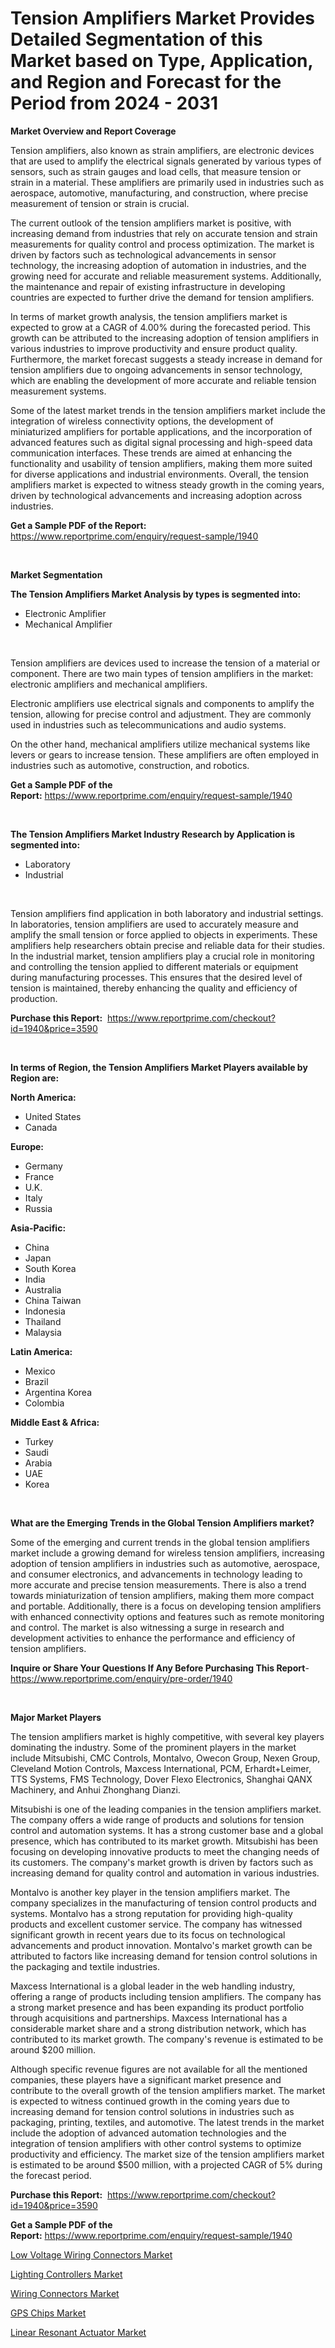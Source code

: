 <p><h1>Tension Amplifiers Market Provides Detailed Segmentation of this Market based on Type, Application, and Region and Forecast for the Period from 2024 - 2031</h1></p><p><strong>Market Overview and Report Coverage</strong></p>
<p><p>Tension amplifiers, also known as strain amplifiers, are electronic devices that are used to amplify the electrical signals generated by various types of sensors, such as strain gauges and load cells, that measure tension or strain in a material. These amplifiers are primarily used in industries such as aerospace, automotive, manufacturing, and construction, where precise measurement of tension or strain is crucial.</p><p>The current outlook of the tension amplifiers market is positive, with increasing demand from industries that rely on accurate tension and strain measurements for quality control and process optimization. The market is driven by factors such as technological advancements in sensor technology, the increasing adoption of automation in industries, and the growing need for accurate and reliable measurement systems. Additionally, the maintenance and repair of existing infrastructure in developing countries are expected to further drive the demand for tension amplifiers.</p><p>In terms of market growth analysis, the tension amplifiers market is expected to grow at a CAGR of 4.00% during the forecasted period. This growth can be attributed to the increasing adoption of tension amplifiers in various industries to improve productivity and ensure product quality. Furthermore, the market forecast suggests a steady increase in demand for tension amplifiers due to ongoing advancements in sensor technology, which are enabling the development of more accurate and reliable tension measurement systems.</p><p>Some of the latest market trends in the tension amplifiers market include the integration of wireless connectivity options, the development of miniaturized amplifiers for portable applications, and the incorporation of advanced features such as digital signal processing and high-speed data communication interfaces. These trends are aimed at enhancing the functionality and usability of tension amplifiers, making them more suited for diverse applications and industrial environments. Overall, the tension amplifiers market is expected to witness steady growth in the coming years, driven by technological advancements and increasing adoption across industries.</p></p>
<p><strong>Get a Sample PDF of the Report:</strong> <a href="https://www.reportprime.com/enquiry/request-sample/1940">https://www.reportprime.com/enquiry/request-sample/1940</a></p>
<p>&nbsp;</p>
<p><strong>Market Segmentation</strong></p>
<p><strong>The Tension Amplifiers Market Analysis by types is segmented into:</strong></p>
<p><ul><li>Electronic Amplifier</li><li>Mechanical Amplifier</li></ul></p>
<p>&nbsp;</p>
<p><p>Tension amplifiers are devices used to increase the tension of a material or component. There are two main types of tension amplifiers in the market: electronic amplifiers and mechanical amplifiers.</p><p>Electronic amplifiers use electrical signals and components to amplify the tension, allowing for precise control and adjustment. They are commonly used in industries such as telecommunications and audio systems.</p><p>On the other hand, mechanical amplifiers utilize mechanical systems like levers or gears to increase tension. These amplifiers are often employed in industries such as automotive, construction, and robotics.</p></p>
<p><strong>Get a Sample PDF of the Report:</strong>&nbsp;<a href="https://www.reportprime.com/enquiry/request-sample/1940">https://www.reportprime.com/enquiry/request-sample/1940</a></p>
<p>&nbsp;</p>
<p><strong>The Tension Amplifiers Market Industry Research by Application is segmented into:</strong></p>
<p><ul><li>Laboratory</li><li>Industrial</li></ul></p>
<p>&nbsp;</p>
<p><p>Tension amplifiers find application in both laboratory and industrial settings. In laboratories, tension amplifiers are used to accurately measure and amplify the small tension or force applied to objects in experiments. These amplifiers help researchers obtain precise and reliable data for their studies. In the industrial market, tension amplifiers play a crucial role in monitoring and controlling the tension applied to different materials or equipment during manufacturing processes. This ensures that the desired level of tension is maintained, thereby enhancing the quality and efficiency of production.</p></p>
<p><strong>Purchase this Report:</strong>&nbsp; <a href="https://www.reportprime.com/checkout?id=1940&price=3590">https://www.reportprime.com/checkout?id=1940&price=3590</a></p>
<p>&nbsp;</p>
<p><strong>In terms of Region, the Tension Amplifiers Market Players available by Region are:</strong></p>
<p>
    <p> <strong> North America: </strong>
        <ul>
            <li>United States</li>
            <li>Canada</li>
        </ul>
        </p> 
    <p> <strong> Europe: </strong>
        <ul>
            <li>Germany</li>
            <li>France</li>
            <li>U.K.</li>
            <li>Italy</li>
            <li>Russia</li>
        </ul>
        </p> 
    <p> <strong> Asia-Pacific: </strong>
        <ul>
            <li>China</li>
            <li>Japan</li>
            <li>South Korea</li>
            <li>India</li>
            <li>Australia</li>
            <li>China Taiwan</li>
            <li>Indonesia</li>
            <li>Thailand</li>
            <li>Malaysia</li>
        </ul>
        </p> 
    <p> <strong> Latin America: </strong>
        <ul>
            <li>Mexico</li>
            <li>Brazil</li>
            <li>Argentina Korea</li>
            <li>Colombia</li>
        </ul>
        </p> 
    <p> <strong> Middle East & Africa: </strong>
        <ul>
            <li>Turkey</li>
            <li>Saudi</li>
            <li>Arabia</li>
            <li>UAE</li>
            <li>Korea</li>
        </ul>
    </p>
    </p>
<p>&nbsp;</p>
<p><strong>What are the Emerging Trends in the Global Tension Amplifiers market?</strong></p>
<p><p>Some of the emerging and current trends in the global tension amplifiers market include a growing demand for wireless tension amplifiers, increasing adoption of tension amplifiers in industries such as automotive, aerospace, and consumer electronics, and advancements in technology leading to more accurate and precise tension measurements. There is also a trend towards miniaturization of tension amplifiers, making them more compact and portable. Additionally, there is a focus on developing tension amplifiers with enhanced connectivity options and features such as remote monitoring and control. The market is also witnessing a surge in research and development activities to enhance the performance and efficiency of tension amplifiers.</p></p>
<p><strong>Inquire or Share Your Questions If Any Before Purchasing This Report</strong>- <a href="https://www.reportprime.com/enquiry/pre-order/1940">https://www.reportprime.com/enquiry/pre-order/1940</a></p>
<p>&nbsp;</p>
<p><strong>Major Market Players</strong></p>
<p><p>The tension amplifiers market is highly competitive, with several key players dominating the industry. Some of the prominent players in the market include Mitsubishi, CMC Controls, Montalvo, Owecon Group, Nexen Group, Cleveland Motion Controls, Maxcess International, PCM, Erhardt+Leimer, TTS Systems, FMS Technology, Dover Flexo Electronics, Shanghai QANX Machinery, and Anhui Zhonghang Dianzi.</p><p>Mitsubishi is one of the leading companies in the tension amplifiers market. The company offers a wide range of products and solutions for tension control and automation systems. It has a strong customer base and a global presence, which has contributed to its market growth. Mitsubishi has been focusing on developing innovative products to meet the changing needs of its customers. The company's market growth is driven by factors such as increasing demand for quality control and automation in various industries.</p><p>Montalvo is another key player in the tension amplifiers market. The company specializes in the manufacturing of tension control products and systems. Montalvo has a strong reputation for providing high-quality products and excellent customer service. The company has witnessed significant growth in recent years due to its focus on technological advancements and product innovation. Montalvo's market growth can be attributed to factors like increasing demand for tension control solutions in the packaging and textile industries.</p><p>Maxcess International is a global leader in the web handling industry, offering a range of products including tension amplifiers. The company has a strong market presence and has been expanding its product portfolio through acquisitions and partnerships. Maxcess International has a considerable market share and a strong distribution network, which has contributed to its market growth. The company's revenue is estimated to be around $200 million.</p><p>Although specific revenue figures are not available for all the mentioned companies, these players have a significant market presence and contribute to the overall growth of the tension amplifiers market. The market is expected to witness continued growth in the coming years due to increasing demand for tension control solutions in industries such as packaging, printing, textiles, and automotive. The latest trends in the market include the adoption of advanced automation technologies and the integration of tension amplifiers with other control systems to optimize productivity and efficiency. The market size of the tension amplifiers market is estimated to be around $500 million, with a projected CAGR of 5% during the forecast period.</p></p>
<p><strong>Purchase this Report:</strong>&nbsp;&nbsp;<a href="https://www.reportprime.com/checkout?id=1940&price=3590">https://www.reportprime.com/checkout?id=1940&price=3590</a></p>
<p></p>
<p><strong>Get a Sample PDF of the Report:</strong>&nbsp;<a href="https://www.reportprime.com/enquiry/request-sample/1940">https://www.reportprime.com/enquiry/request-sample/1940</a></p>
<p><p><a href="https://github.com/dzharov81/Market-Research-Report-List-2/blob/main/low-voltage-wiring-connectors-market.md">Low Voltage Wiring Connectors Market</a></p><p><a href="https://github.com/deliacustodio40/Market-Research-Report-List-2/blob/main/lighting-controllers-market.md">Lighting Controllers Market</a></p><p><a href="https://github.com/ambrozg/Market-Research-Report-List-2/blob/main/wiring-connectors-market.md">Wiring Connectors Market</a></p><p><a href="https://github.com/gshchiplitsov/Market-Research-Report-List-2/blob/main/gps-chips-market.md">GPS Chips Market</a></p><p><a href="https://github.com/scarol104/Market-Research-Report-List-2/blob/main/linear-resonant-actuator-market.md">Linear Resonant Actuator Market</a></p></p>